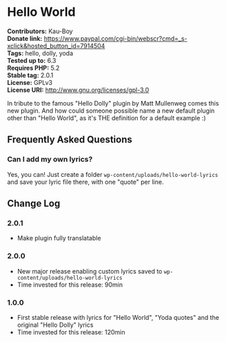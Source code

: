 # Hello World #
**Contributors:** Kau-Boy  
**Donate link:** https://www.paypal.com/cgi-bin/webscr?cmd=_s-xclick&hosted_button_id=7914504  
**Tags:** hello, dolly, yoda  
**Tested up to:** 6.3  
**Requires PHP:** 5.2  
**Stable tag:** 2.0.1  
**License:** GPLv3  
**License URI:** http://www.gnu.org/licenses/gpl-3.0  


In tribute to the famous "Hello Dolly" plugin by Matt Mullenweg comes this new plugin. And how could someone possible name a new default plugin other than "Hello World", as it's THE definition for a default example :)

## Frequently Asked Questions ##

### Can I add my own lyrics? ###

Yes, you can! Just create a folder `wp-content/uploads/hello-world-lyrics` and save your lyric file there, with one "quote" per line.

## Change Log ##

### 2.0.1 ###

* Make plugin fully translatable

### 2.0.0 ###
* New major release enabling custom lyrics saved to `wp-content/uploads/hello-world-lyrics`
* Time invested for this release: 90min

### 1.0.0 ###
* First stable release with lyrics for "Hello World", "Yoda quotes" and the original "Hello Dolly" lyrics
* Time invested for this release: 120min